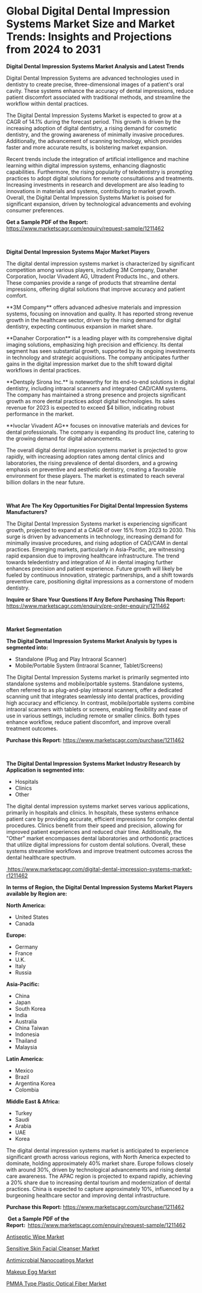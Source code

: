 <p><h1>Global Digital Dental Impression Systems Market Size and Market Trends: Insights and Projections from 2024 to 2031</h1></p><p><strong>Digital Dental Impression Systems Market Analysis and Latest Trends</strong></p>
<p><p>Digital Dental Impression Systems are advanced technologies used in dentistry to create precise, three-dimensional images of a patient's oral cavity. These systems enhance the accuracy of dental impressions, reduce patient discomfort associated with traditional methods, and streamline the workflow within dental practices.</p><p>The Digital Dental Impression Systems Market is expected to grow at a CAGR of 14.1% during the forecast period. This growth is driven by the increasing adoption of digital dentistry, a rising demand for cosmetic dentistry, and the growing awareness of minimally invasive procedures. Additionally, the advancement of scanning technology, which provides faster and more accurate results, is bolstering market expansion.</p><p>Recent trends include the integration of artificial intelligence and machine learning within digital impression systems, enhancing diagnostic capabilities. Furthermore, the rising popularity of teledentistry is prompting practices to adopt digital solutions for remote consultations and treatments. Increasing investments in research and development are also leading to innovations in materials and systems, contributing to market growth. Overall, the Digital Dental Impression Systems Market is poised for significant expansion, driven by technological advancements and evolving consumer preferences.</p></p>
<p><strong>Get a Sample PDF of the Report:&nbsp;</strong> <a href="https://www.marketscagr.com/enquiry/request-sample/1211462?utm_campaign=1349&utm_medium=2&utm_source=Github&utm_content=ia&utm_term=05102024&utm_id=digital-dental-impression-systems">https://www.marketscagr.com/enquiry/request-sample/1211462</a></p>
<p>&nbsp;</p>
<p><strong>Digital Dental Impression Systems Major Market Players</strong></p>
<p><p>The digital dental impression systems market is characterized by significant competition among various players, including 3M Company, Danaher Corporation, Ivoclar Vivadent AG, Ultradent Products Inc., and others. These companies provide a range of products that streamline dental impressions, offering digital solutions that improve accuracy and patient comfort.</p><p>**3M Company** offers advanced adhesive materials and impression systems, focusing on innovation and quality. It has reported strong revenue growth in the healthcare sector, driven by the rising demand for digital dentistry, expecting continuous expansion in market share.</p><p>**Danaher Corporation** is a leading player with its comprehensive digital imaging solutions, emphasizing high precision and efficiency. Its dental segment has seen substantial growth, supported by its ongoing investments in technology and strategic acquisitions. The company anticipates further gains in the digital impression market due to the shift toward digital workflows in dental practices.</p><p>**Dentsply Sirona Inc.** is noteworthy for its end-to-end solutions in digital dentistry, including intraoral scanners and integrated CAD/CAM systems. The company has maintained a strong presence and projects significant growth as more dental practices adopt digital technologies. Its sales revenue for 2023 is expected to exceed $4 billion, indicating robust performance in the market.</p><p>**Ivoclar Vivadent AG** focuses on innovative materials and devices for dental professionals. The company is expanding its product line, catering to the growing demand for digital advancements.</p><p>The overall digital dental impression systems market is projected to grow rapidly, with increasing adoption rates among dental clinics and laboratories, the rising prevalence of dental disorders, and a growing emphasis on preventive and aesthetic dentistry, creating a favorable environment for these players. The market is estimated to reach several billion dollars in the near future.</p></p>
<p>&nbsp;</p>
<p><strong>What Are The Key Opportunities For Digital Dental Impression Systems Manufacturers?</strong></p>
<p><p>The Digital Dental Impression Systems market is experiencing significant growth, projected to expand at a CAGR of over 15% from 2023 to 2030. This surge is driven by advancements in technology, increasing demand for minimally invasive procedures, and rising adoption of CAD/CAM in dental practices. Emerging markets, particularly in Asia-Pacific, are witnessing rapid expansion due to improving healthcare infrastructure. The trend towards teledentistry and integration of AI in dental imaging further enhances precision and patient experience. Future growth will likely be fueled by continuous innovation, strategic partnerships, and a shift towards preventive care, positioning digital impressions as a cornerstone of modern dentistry.</p></p>
<p><strong>Inquire or Share Your Questions If Any Before Purchasing This Report:</strong> <a href="https://www.marketscagr.com/enquiry/pre-order-enquiry/1211462?utm_campaign=1349&utm_medium=2&utm_source=Github&utm_content=ia&utm_term=05102024&utm_id=digital-dental-impression-systems">https://www.marketscagr.com/enquiry/pre-order-enquiry/1211462</a></p>
<p>&nbsp;</p>
<p><strong>Market Segmentation</strong></p>
<p><strong>The Digital Dental Impression Systems Market Analysis by types is segmented into:</strong></p>
<p><ul><li>Standalone (Plug and Play Intraoral Scanner)</li><li>Mobile/Portable System (Intraoral Scanner, Tablet/Screens)</li></ul></p>
<p><p>The Digital Dental Impression Systems market is primarily segmented into standalone systems and mobile/portable systems. Standalone systems, often referred to as plug-and-play intraoral scanners, offer a dedicated scanning unit that integrates seamlessly into dental practices, providing high accuracy and efficiency. In contrast, mobile/portable systems combine intraoral scanners with tablets or screens, enabling flexibility and ease of use in various settings, including remote or smaller clinics. Both types enhance workflow, reduce patient discomfort, and improve overall treatment outcomes.</p></p>
<p><strong>Purchase this Report:&nbsp;</strong><a href="https://www.marketscagr.com/purchase/1211462?utm_campaign=1349&utm_medium=2&utm_source=Github&utm_content=ia&utm_term=05102024&utm_id=digital-dental-impression-systems">https://www.marketscagr.com/purchase/1211462</a></p>
<p>&nbsp;</p>
<p><strong>The Digital Dental Impression Systems Market Industry Research by Application is segmented into:</strong></p>
<p><ul><li>Hospitals</li><li>Clinics</li><li>Other</li></ul></p>
<p><p>The digital dental impression systems market serves various applications, primarily in hospitals and clinics. In hospitals, these systems enhance patient care by providing accurate, efficient impressions for complex dental procedures. Clinics benefit from their speed and precision, allowing for improved patient experiences and reduced chair time. Additionally, the "Other" market encompasses dental laboratories and orthodontic practices that utilize digital impressions for custom dental solutions. Overall, these systems streamline workflows and improve treatment outcomes across the dental healthcare spectrum.</p></p>
<p><a href="https://www.marketscagr.com/digital-dental-impression-systems-market-r1211462?utm_campaign=1349&utm_medium=2&utm_source=Github&utm_content=ia&utm_term=05102024&utm_id=digital-dental-impression-systems">&nbsp;https://www.marketscagr.com/digital-dental-impression-systems-market-r1211462</a></p>
<p><strong>In terms of Region, the Digital Dental Impression Systems Market Players available by Region are:</strong></p>
<p>
    <p> <strong> North America: </strong>
        <ul>
            <li>United States</li>
            <li>Canada</li>
        </ul>
        </p> 
    <p> <strong> Europe: </strong>
        <ul>
            <li>Germany</li>
            <li>France</li>
            <li>U.K.</li>
            <li>Italy</li>
            <li>Russia</li>
        </ul>
        </p> 
    <p> <strong> Asia-Pacific: </strong>
        <ul>
            <li>China</li>
            <li>Japan</li>
            <li>South Korea</li>
            <li>India</li>
            <li>Australia</li>
            <li>China Taiwan</li>
            <li>Indonesia</li>
            <li>Thailand</li>
            <li>Malaysia</li>
        </ul>
        </p> 
    <p> <strong> Latin America: </strong>
        <ul>
            <li>Mexico</li>
            <li>Brazil</li>
            <li>Argentina Korea</li>
            <li>Colombia</li>
        </ul>
        </p> 
    <p> <strong> Middle East & Africa: </strong>
        <ul>
            <li>Turkey</li>
            <li>Saudi</li>
            <li>Arabia</li>
            <li>UAE</li>
            <li>Korea</li>
        </ul>
    </p>
    </p>
<p><p>The digital dental impression systems market is anticipated to experience significant growth across various regions, with North America expected to dominate, holding approximately 40% market share. Europe follows closely with around 30%, driven by technological advancements and rising dental care awareness. The APAC region is projected to expand rapidly, achieving a 20% share due to increasing dental tourism and modernization of dental practices. China is expected to capture approximately 10%, influenced by a burgeoning healthcare sector and improving dental infrastructure.</p></p>
<p><strong>Purchase this Report: </strong><a href="https://www.marketscagr.com/purchase/1211462?utm_campaign=1349&utm_medium=2&utm_source=Github&utm_content=ia&utm_term=05102024&utm_id=digital-dental-impression-systems">https://www.marketscagr.com/purchase/1211462</a></p>
<p>&nbsp;<strong>Get a Sample PDF of the Report:&nbsp;&nbsp;</strong><a href="https://www.marketscagr.com/enquiry/request-sample/1211462?utm_campaign=1349&utm_medium=2&utm_source=Github&utm_content=ia&utm_term=05102024&utm_id=digital-dental-impression-systems">https://www.marketscagr.com/enquiry/request-sample/1211462</a></p>
<p><strong></strong></p>
<p><p><a href="https://www.linkedin.com/pulse/antiseptic-wipe-market-analysis-product-segmentation-regional-drrje?utm_campaign=1349&utm_medium=2&utm_source=Github&utm_content=ia&utm_term=05102024&utm_id=digital-dental-impression-systems">Antiseptic Wipe Market</a></p><p><a href="https://www.linkedin.com/pulse/evolution-sensitive-skin-facial-cleanser-market-key-shifts-from-kfdxe?utm_campaign=1349&utm_medium=2&utm_source=Github&utm_content=ia&utm_term=05102024&utm_id=digital-dental-impression-systems">Sensitive Skin Facial Cleanser Market</a></p><p><a href="https://medium.com/@angel.rozi/antimicrobial-nanocoatings-market-ecosystem-competitive-landscape-and-strategic-outlook-77d8270a2bbc?utm_campaign=1349&utm_medium=2&utm_source=Github&utm_content=ia&utm_term=05102024&utm_id=digital-dental-impression-systems">Antimicrobial Nanocoatings Market</a></p><p><a href="https://www.linkedin.com/pulse/decoding-makeup-egg-industry-dynamics-strategic-imperatives-74l6e?utm_campaign=1349&utm_medium=2&utm_source=Github&utm_content=ia&utm_term=05102024&utm_id=digital-dental-impression-systems">Makeup Egg Market</a></p><p><a href="https://github.com/JakirUddin651/Market-Research-Report-List-1/blob/main/pmma-type-plastic-optical-fiber-market.md?utm_campaign=1349&utm_medium=2&utm_source=Github&utm_content=ia&utm_term=05102024&utm_id=digital-dental-impression-systems">PMMA Type Plastic Optical Fiber Market</a></p></p>